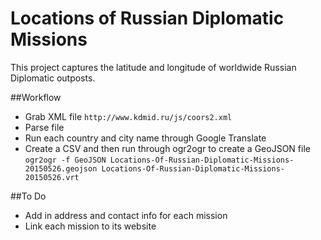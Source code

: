 # Locations of Russian Diplomatic Missions
This project captures the latitude and longitude of worldwide Russian Diplomatic outposts.

##Workflow
* Grab XML file
```http://www.kdmid.ru/js/coors2.xml```
* Parse file
* Run each country and city name through Google Translate
* Create a CSV and then run through ogr2ogr to create a GeoJSON file
```ogr2ogr -f GeoJSON Locations-Of-Russian-Diplomatic-Missions-20150526.geojson Locations-Of-Russian-Diplomatic-Missions-20150526.vrt```

##To Do
* Add in address and contact info for each mission
* Link each mission to its website
